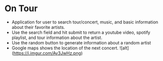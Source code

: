# On Tour
- Application for user to search tour/concert, music, and basic information about their favorite artists.
- Use the search field and hit submit to return a youtube video, spotify playlist, and tour information about the artist.
- Use the random button to generate information about a random artist
- Google maps shows the location of the next concert.
![alt] (https://i.imgur.com/Ay3JwHz.png)
